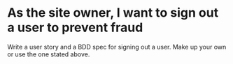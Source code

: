 # As the site owner, I want to sign out a user to prevent fraud

Write a user story and a BDD spec for signing out a user. Make up your own or use the one stated above.

